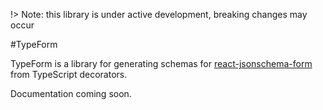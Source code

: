 !> Note: this library is under active development, breaking changes may occur


#TypeForm

TypeForm is a library for generating schemas for [react-jsonschema-form](https://github.com/mozilla-services/react-jsonschema-form) from TypeScript decorators.

Documentation coming soon.
